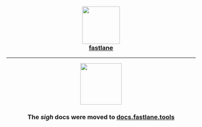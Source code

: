 <h3 align="center">
  <a href="https://docs.fastlane.tools/actions/sigh/">
    <img src="https://raw.githubusercontent.com/fastlane/fastlane/master/fastlane/assets/fastlane.png" width="100" />
    <br />
    fastlane
  </a>
</h3>

------

<p align="center">
  <a href="https://docs.fastlane.tools/actions/sigh/">
    <img src="https://raw.githubusercontent.com/fastlane/fastlane/master/sigh/assets/sigh.png" height="110">
  </a>
</p>

<h3 align="center">The <i>sigh</i> docs were moved to <a href='https://docs.fastlane.tools/actions/sigh/'>docs.fastlane.tools</a></h3>
